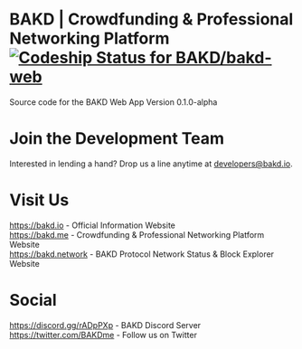 # BAKD | Crowdfunding & Professional Networking Platform [ ![Codeship Status for BAKD/bakd-web](https://app.codeship.com/projects/cc71dbb0-9b62-0136-b87c-4e5d295d01b4/status?branch=master)](https://app.codeship.com/projects/305742)
Source code for the BAKD Web App Version 0.1.0-alpha

# Join the Development Team
Interested in lending a hand? Drop us a line anytime at developers@bakd.io.

# Visit Us
https://bakd.io - Official Information Website<br />
https://bakd.me - Crowdfunding & Professional Networking Platform Website<br />
https://bakd.network - BAKD Protocol Network Status & Block Explorer Website<br />

# Social
https://discord.gg/rADpPXp - BAKD Discord Server<br />
https://twitter.com/BAKDme - Follow us on Twitter
